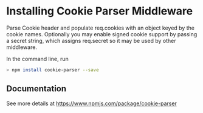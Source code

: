 # Installing Cookie Parser Middleware

Parse Cookie header and populate req.cookies with an object keyed by the cookie names. Optionally you may enable signed cookie support by passing a secret string, which assigns req.secret so it may be used by other middleware.

In the command line, run

```sh
> npm install cookie-parser --save
```

## Documentation

See more details at https://www.npmjs.com/package/cookie-parser
